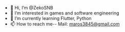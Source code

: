 - 👋 Hi, I’m @ZekoSNB
- 👀 I’m interested in games and software engineering
- 🌱 I’m currently learning Flutter, Python
- 📫 How to reach me-- Mail: maros3845@gmail.com  

<!---
ZekoSNB/ZekoSNB is a ✨ special ✨ repository because its `README.md` (this file) appears on your GitHub profile.
You can click the Preview link to take a look at your changes.
--->
